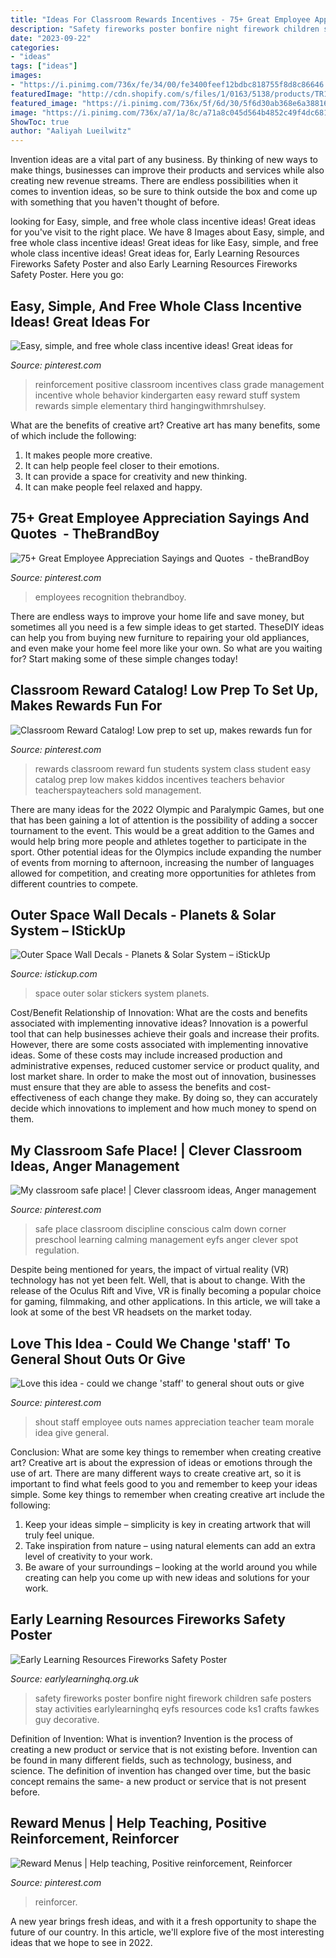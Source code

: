 ```yaml
---
title: "Ideas For Classroom Rewards Incentives - 75+ Great Employee Appreciation Sayings And Quotes ﻿"
description: "Safety fireworks poster bonfire night firework children safe posters stay activities earlylearninghq eyfs resources code ks1 crafts fawkes guy decorative"
date: "2023-09-22"
categories:
- "ideas"
tags: ["ideas"]
images:
- "https://i.pinimg.com/736x/fe/34/00/fe3400feef12bdbc818755f8d8c86646.jpg"
featuredImage: "http://cdn.shopify.com/s/files/1/0163/5138/products/TR10004_print_grande.jpg?v=1344634941"
featured_image: "https://i.pinimg.com/736x/5f/6d/30/5f6d30ab368e6a388167b4f17eb03fd2.jpg"
image: "https://i.pinimg.com/736x/a7/1a/8c/a71a8c045d564b4852c49f4dc681deb4.jpg"
ShowToc: true
author: "Aaliyah Lueilwitz"
---
```



Invention ideas are a vital part of any business. By thinking of new ways to make things, businesses can improve their products and services while also creating new revenue streams. There are endless possibilities when it comes to invention ideas, so be sure to think outside the box and come up with something that you haven't thought of before.

	

		
looking for Easy, simple, and free whole class incentive ideas! Great ideas for you've visit to the right place. We have 8 Images about Easy, simple, and free whole class incentive ideas! Great ideas for like Easy, simple, and free whole class incentive ideas! Great ideas for, Early Learning Resources Fireworks Safety Poster and also Early Learning Resources Fireworks Safety Poster. Here you go:
		
    
## Easy, Simple, And Free Whole Class Incentive Ideas! Great Ideas For

<img loading=lazy src="https://i.pinimg.com/736x/5f/6d/30/5f6d30ab368e6a388167b4f17eb03fd2.jpg" onerror="this.onerror=null;this.src='https://tse1.mm.bing.net/th?id=OIP.TztBHQ7lcIZ93NAGZy-3wwHaLH&amp;pid=15.1';" alt="Easy, simple, and free whole class incentive ideas! Great ideas for">

_Source: pinterest.com_

>reinforcement positive classroom incentives class grade management incentive whole behavior kindergarten easy reward stuff system rewards simple elementary third hangingwithmrshulsey. 

	

What are the benefits of creative art?
Creative art has many benefits, some of which include the following: 
1. It makes people more creative.
2. It can help people feel closer to their emotions.
3. It can provide a space for creativity and new thinking.
4. It can make people feel relaxed and happy.

    
## 75+ Great Employee Appreciation Sayings And Quotes ﻿ - TheBrandBoy

<img loading=lazy src="https://i.pinimg.com/736x/fe/34/00/fe3400feef12bdbc818755f8d8c86646.jpg" onerror="this.onerror=null;this.src='https://tse2.mm.bing.net/th?id=OIP.7FVl0aJpyTdqvFNJYyrtSAHaLG&amp;pid=15.1';" alt="75+ Great Employee Appreciation Sayings and Quotes ﻿ - theBrandBoy">

_Source: pinterest.com_

>employees recognition thebrandboy. 

	

There are endless ways to improve your home life and save money, but sometimes all you need is a few simple ideas to get started. TheseDIY ideas can help you from buying new furniture to repairing your old appliances, and even make your home feel more like your own. So what are you waiting for? Start making some of these simple changes today!

    
## Classroom Reward Catalog! Low Prep To Set Up, Makes Rewards Fun For

<img loading=lazy src="https://i.pinimg.com/736x/14/1b/38/141b38b057014c3221c6db1c344a30ff.jpg" onerror="this.onerror=null;this.src='https://tse2.mm.bing.net/th?id=OIP.99OW7OCCioIOv_zpjAKJcwHaLH&amp;pid=15.1';" alt="Classroom Reward Catalog! Low prep to set up, makes rewards fun for">

_Source: pinterest.com_

>rewards classroom reward fun students system class student easy catalog prep low makes kiddos incentives teachers behavior teacherspayteachers sold management. 

	

There are many ideas for the 2022 Olympic and Paralympic Games, but one that has been gaining a lot of attention is the possibility of adding a soccer tournament to the event. This would be a great addition to the Games and would help bring more people and athletes together to participate in the sport. Other potential ideas for the Olympics include expanding the number of events from morning to afternoon, increasing the number of languages allowed for competition, and creating more opportunities for athletes from different countries to compete.

    
## Outer Space Wall Decals - Planets &amp; Solar System – IStickUp

<img loading=lazy src="http://cdn.shopify.com/s/files/1/0163/5138/products/TR10004_print_grande.jpg?v=1344634941" onerror="this.onerror=null;this.src='https://tse3.mm.bing.net/th?id=OIP.plRGEp4K-Uj0fkGLgwCuIAHaE7&amp;pid=15.1';" alt="Outer Space Wall Decals - Planets &amp; Solar System – iStickUp">

_Source: istickup.com_

>space outer solar stickers system planets. 

	

Cost/Benefit Relationship of Innovation: What are the costs and benefits associated with implementing innovative ideas?
Innovation is a powerful tool that can help businesses achieve their goals and increase their profits. However, there are some costs associated with implementing innovative ideas. Some of these costs may include increased production and administrative expenses, reduced customer service or product quality, and lost market share. In order to make the most out of innovation, businesses must ensure that they are able to assess the benefits and cost-effectiveness of each change they make. By doing so, they can accurately decide which innovations to implement and how much money to spend on them.

    
## My Classroom Safe Place! | Clever Classroom Ideas, Anger Management

<img loading=lazy src="https://i.pinimg.com/736x/5d/02/7f/5d027f63e705f56d3c3c90896477ce62--safe-place-school-counseling.jpg" onerror="this.onerror=null;this.src='https://tse4.mm.bing.net/th?id=OIP.4oygbSLEztCUz8hYN0BfJAHaJ4&amp;pid=15.1';" alt="My classroom safe place! | Clever classroom ideas, Anger management">

_Source: pinterest.com_

>safe place classroom discipline conscious calm down corner preschool learning calming management eyfs anger clever spot regulation. 

	

Despite being mentioned for years, the impact of virtual reality (VR) technology has not yet been felt. Well, that is about to change. With the release of the Oculus Rift and Vive, VR is finally becoming a popular choice for gaming, filmmaking, and other applications. In this article, we will take a look at some of the best VR headsets on the market today.

    
## Love This Idea - Could We Change &#039;staff&#039; To General Shout Outs Or Give

<img loading=lazy src="https://i.pinimg.com/736x/c7/3a/f6/c73af620b3f7f2cdf7b6cdf23aaf7600.jpg?b=t" onerror="this.onerror=null;this.src='https://tse1.mm.bing.net/th?id=OIP.-3jBBtHJ6aBBSRrHDcCCEAHaKC&amp;pid=15.1';" alt="Love this idea - could we change &#039;staff&#039; to general shout outs or give">

_Source: pinterest.com_

>shout staff employee outs names appreciation teacher team morale idea give general. 

	

Conclusion: What are some key things to remember when creating creative art?
Creative art is about the expression of ideas or emotions through the use of art. There are many different ways to create creative art, so it is important to find what feels good to you and remember to keep your ideas simple. Some key things to remember when creating creative art include the following:
1. Keep your ideas simple – simplicity is key in creating artwork that will truly feel unique.
2. Take inspiration from nature – using natural elements can add an extra level of creativity to your work.
3. Be aware of your surroundings – looking at the world around you while creating can help you come up with new ideas and solutions for your work.

    
## Early Learning Resources Fireworks Safety Poster

<img loading=lazy src="https://www.earlylearninghq.org.uk/wp-content/uploads/2012/10/Safety-Poster-prev.jpg" onerror="this.onerror=null;this.src='https://tse4.mm.bing.net/th?id=OIP.BMcV5K7YLVsmAqR0LsPiTwAAAA&amp;pid=15.1';" alt="Early Learning Resources Fireworks Safety Poster">

_Source: earlylearninghq.org.uk_

>safety fireworks poster bonfire night firework children safe posters stay activities earlylearninghq eyfs resources code ks1 crafts fawkes guy decorative. 

	

Definition of Invention: What is invention?
Invention is the process of creating a new product or service that is not existing before. Invention can be found in many different fields, such as technology, business, and science. The definition of invention has changed over time, but the basic concept remains the same- a new product or service that is not present before.

    
## Reward Menus | Help Teaching, Positive Reinforcement, Reinforcer

<img loading=lazy src="https://i.pinimg.com/736x/a7/1a/8c/a71a8c045d564b4852c49f4dc681deb4.jpg" onerror="this.onerror=null;this.src='https://tse4.mm.bing.net/th?id=OIP.FjtDZ1DOCENjUW0yMRgiZQHaNK&amp;pid=15.1';" alt="Reward Menus | Help teaching, Positive reinforcement, Reinforcer">

_Source: pinterest.com_

>reinforcer. 

	

A new year brings fresh ideas, and with it a fresh opportunity to shape the future of our country.  In this article, we'll explore five of the most interesting ideas that we hope to see in 2022. 

